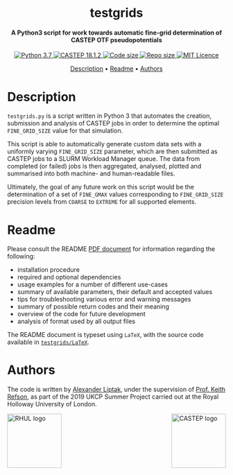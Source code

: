 <h1 align="center">
    <br>
    testgrids
    <br>
</h1>

<h4 align="center">A Python3 script for work towards automatic fine-grid determination of CASTEP OTF pseudopotentials</h4>
<p align="center">
  <a href="https://www.python.org/downloads/release/python-375">
        <img src="https://img.shields.io/badge/python-3.7-brigtgreen.svg" alt="Python 3.7">
  </a>
  <a href="http://www.castep.org/">
        <img src="https://img.shields.io/badge/CASTEP-18.1.2-blue" alt="CASTEP 18.1.2">
  </a>
  <a href="">
        <img src="https://img.shields.io/github/languages/code-size/ajulik1997/testgrids" alt="Code size">
  </a>
  <a href="">
        <img src="https://img.shields.io/github/repo-size/ajulik1997/testgrids" alt="Repo size">
  </a>
   <a href="https://github.com/ajulik1997/testgrids/blob/master/LICENSE">
        <img src="https://img.shields.io/github/license/ajulik1997/testgrids" alt="MIT Licence">
  </a>
</p>

<p align="center">
  <a href="#description">Description</a> •
  <a href="#readme">Readme</a> •
  <a href="#authors">Authors</a>
</p>

# Description

`testgrids.py` is a script written in Python 3 that automates the creation, submission and analysis of CASTEP jobs in order to determine the optimal `FINE_GRID_SIZE` value for that simulation.

This script is able to automatically generate custom data sets with a uniformly varying `FINE_GRID_SIZE` parameter, which are then submitted as CASTEP jobs to a SLURM Workload Manager queue. The data from completed (or failed) jobs is then aggregated, analysed, plotted and summarised into both machine- and human-readable files.

Ultimately, the goal of any future work on this script would be the determination of a set of `FINE_GMAX` values corresponding to `FINE_GRID_SIZE` precision levels from `COARSE` to `EXTREME` for all supported elements.

# Readme

Please consult the README [PDF document](https://github.com/ajulik1997/testgrids/blob/master/README.pdf) for information regarding the following:

- installation procedure
- required and optional dependencies
- usage examples for a number of different use-cases
- summary of available parameters, their default and accepted values
- tips for troubleshooting various error and warning messages
- summary of possible return codes and their meaning
- overview of the code for future development
- analysis of format used by all output files

The README document is typeset using `LaTeX`, with the source code available in [`testgrids/LaTeX`](https://github.com/ajulik1997/testgrids/tree/master/LaTeX).

# Authors

The code is written by [Alexander Liptak](https://www.fusion-cdt.ac.uk/student/alexander-liptak), under the supervision of [Prof. Keith Refson](https://pure.royalholloway.ac.uk/portal/en/persons/keith-refson(b347917c-bce2-4b5c-b3fe-2c2fd8c71616).html), as part of the 2019 UKCP Summer Project carried out at the Royal Holloway University of London.

<div>

<div>
    <img style="float: left;", src="https://intranet.royalholloway.ac.uk/staff/assets/img/brand-toolkit/colour-logo-new.png", alt="RHUL logo", height="125">
    <img style="float: right;" src="http://www.castep.org/files/CASTEP_Logo_mini-01.png", alt="CASTEP logo", height="125">
</div>




